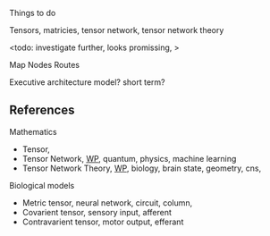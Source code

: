 Things to do

Tensors, matricies, tensor network, tensor network theory 

<todo: investigate further, looks promissing, >

Map
Nodes
Routes

Executive architecture model? short term?

## References

Mathematics
* Tensor, 
* Tensor Network, [WP](https://en.wikipedia.org/wiki/Tensor_network), quantum, physics, machine learning
* Tensor Network Theory, [WP](https://en.wikipedia.org/wiki/Tensor_network_theory), biology, brain state, geometry, cns,

Biological models
* Metric tensor, neural network, circuit, column,
* Covarient tensor, sensory input, afferent 
* Contravarient tensor, motor output, efferant

